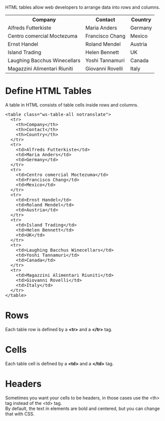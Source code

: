 HTML tables allow web developers to arrange data into rows and columns.
<table class="ws-table-all notranslate">
  <tr>
    <th>Company</th>
    <th>Contact</th>
    <th>Country</th>
  </tr>
  <tr>
    <td>Alfreds Futterkiste</td>
    <td>Maria Anders</td>
    <td>Germany</td>
  </tr>
  <tr>
    <td>Centro comercial Moctezuma</td>
    <td>Francisco Chang</td>
    <td>Mexico</td>
  </tr>
  <tr>
    <td>Ernst Handel</td>
    <td>Roland Mendel</td>
    <td>Austria</td>
  </tr>
  <tr>
    <td>Island Trading</td>
    <td>Helen Bennett</td>
    <td>UK</td>
  </tr>
  <tr>
    <td>Laughing Bacchus Winecellars</td>
    <td>Yoshi Tannamuri</td>
    <td>Canada</td>
  </tr>
  <tr>
    <td>Magazzini Alimentari Riuniti</td>
    <td>Giovanni Rovelli</td>
    <td>Italy</td>
  </tr>
</table>
<h1>Define HTML Tables</h1>
A table in HTML consists of table cells inside rows and columns.
<pre>
&lt;table class="ws-table-all notranslate"&gt;
  &lt;tr&gt;
    &lt;th&gt;Company&lt;/th&gt;
    &lt;th&gt;Contact&lt;/th&gt;
    &lt;th&gt;Country&lt;/th&gt;
  &lt;/tr&gt;
  &lt;tr&gt;
    &lt;td&gt;Alfreds Futterkiste&lt;/td&gt;
    &lt;td&gt;Maria Anders&lt;/td&gt;
    &lt;td&gt;Germany&lt;/td&gt;
  &lt;/tr&gt;
  &lt;tr&gt;
    &lt;td&gt;Centro comercial Moctezuma&lt;/td&gt;
    &lt;td&gt;Francisco Chang&lt;/td&gt;
    &lt;td&gt;Mexico&lt;/td&gt;
  &lt;/tr&gt;
  &lt;tr&gt;
    &lt;td&gt;Ernst Handel&lt;/td&gt;
    &lt;td&gt;Roland Mendel&lt;/td&gt;
    &lt;td&gt;Austria&lt;/td&gt;
  &lt;/tr&gt;
  &lt;tr&gt;
    &lt;td&gt;Island Trading&lt;/td&gt;
    &lt;td&gt;Helen Bennett&lt;/td&gt;
    &lt;td&gt;UK&lt;/td&gt;
  &lt;/tr&gt;
  &lt;tr&gt;
    &lt;td&gt;Laughing Bacchus Winecellars&lt;/td&gt;
    &lt;td&gt;Yoshi Tannamuri&lt;/td&gt;
    &lt;td&gt;Canada&lt;/td&gt;
  &lt;/tr&gt;
  &lt;tr&gt;
    &lt;td&gt;Magazzini Alimentari Riuniti&lt;/td&gt;
    &lt;td&gt;Giovanni Rovelli&lt;/td&gt;
    &lt;td&gt;Italy&lt;/td&gt;
  &lt;/tr&gt;
&lt;/table&gt;
</pre>
<h1>Rows</h1>
Each table row is defined by a <b>&lt;tr&gt;</b> and a <b>&lt;/tr&gt;</b> tag.
<h1>Cells</h1>
Each table cell is defined by a <b>&lt;td&gt;</b> and a <b>&lt;/td&gt;</b> tag.
<h1>Headers</h1>
Sometimes you want your cells to be headers, in those cases use the &lt;th&gt; tag instead of the &lt;td&gt; tag.
<br>
By default, the text in <th> elements are bold and centered, but you can change that with CSS.

